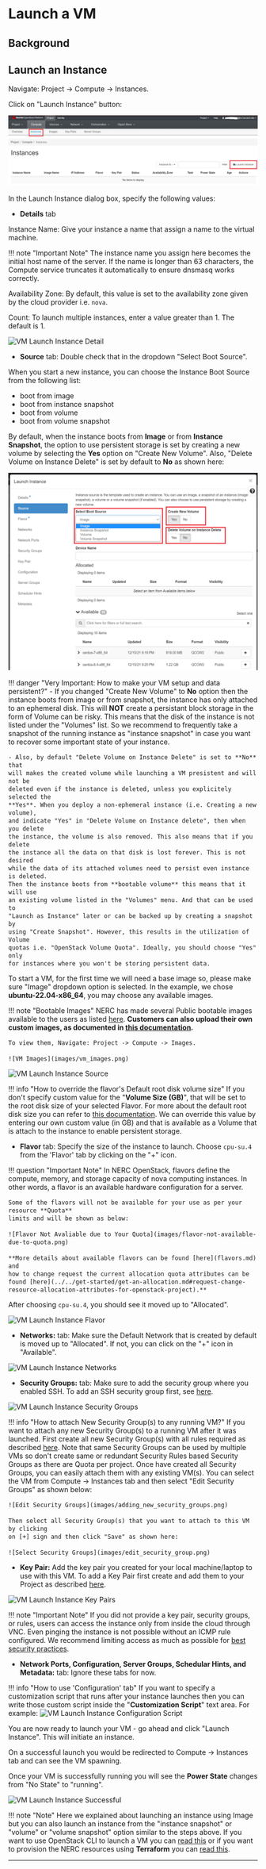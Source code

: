 # Launch a VM

## Background

## Launch an Instance

Navigate: Project -> Compute -> Instances.

Click on "Launch Instance" button:

![VM Launch Instance](images/launch_a_vm.png)

In the Launch Instance dialog box, specify the following values:

- **Details** tab

Instance Name: Give your instance a name that assign a name to the virtual machine.

!!! note "Important Note"
    The instance name you assign here becomes the initial host name of the server.
    If the name is longer than 63 characters, the Compute service truncates it
    automatically to ensure dnsmasq works correctly.

Availability Zone: By default, this value is set to the availability zone given
by the cloud provider i.e. `nova`.

Count: To launch multiple instances, enter a value greater than 1. The default
is 1.

![VM Launch Instance Detail](images/vm_launch_details.png)

- **Source** tab: Double check that in the dropdown "Select Boot Source".

When you start a new instance, you can choose the Instance Boot Source from the
following list:

- boot from image
- boot from instance snapshot
- boot from volume
- boot from volume snapshot

By default, when the instance boots from **Image** or from **Instance Snapshot**,
the option to use persistent storage is set by creating a new volume by selecting
the **Yes** option on "Create New Volume". Also, "Delete Volume on Instance Delete"
is set by default to **No** as shown here:

![Launching an Instance Boot Source](images/instance-boot-source-options.png)

!!! danger "Very Important: How to make your VM setup and data persistent?"
    - If you changed "Create New Volume" to **No** option then the instance boots
    from image or from snapshot, the instance has only attached to an ephemeral
    disk. This will **NOT** create a persistant block storage in the form of
    Volume can be risky. This means that the disk of the instance is not listed
    under the "Volumes" list. So we recommend to frequently take a snapshot of
    the running instance as "instance snapshot" in case you want to recover some
    important state of your instance.

    - Also, by default "Delete Volume on Instance Delete" is set to **No** that
    will makes the created volume while launching a VM presistent and will not be
    deleted even if the instance is deleted, unless you explicitely selected the
    **Yes**. When you deploy a non-ephemeral instance (i.e. Creating a new volume),
    and indicate "Yes" in "Delete Volume on Instance delete", then when you delete
    the instance, the volume is also removed. This also means that if you delete
    the instance all the data on that disk is lost forever. This is not desired
    while the data of its attached volumes need to persist even instance is deleted.
    Then the instance boots from **bootable volume** this means that it will use
    an existing volume listed in the "Volumes" menu. And that can be used to
    "Launch as Instance" later or can be backed up by creating a snapshot by
    using "Create Snapshot". However, this results in the utilization of Volume
    quotas i.e. "OpenStack Volume Quota". Ideally, you should choose "Yes" only
    for instances where you won't be storing persistent data.

To start a VM, for the first time we will need a base image so, please make sure
"Image" dropdown option is selected. In the example, we chose **ubuntu-22.04-x86_64**,
you may choose any available images.

!!! note "Bootable Images"
    NERC has made several Public bootable images available to the users as
    listed [here](images.md). **Customers can also upload their own custom images,
    as documented in [this documentation](../advanced-openstack-topics/setting-up-your-own-images/how-to-build-windows-image.md).**

    To view them, Navigate: Project -> Compute -> Images.

    ![VM Images](images/vm_images.png)

![VM Launch Instance Source](images/launch_source.png)

!!! info "How to override the flavor's Default root disk volume size"
    If you don't specify custom value for the "**Volume Size (GB)**", that will
    be set to the root disk size of your selected Flavor. For more about the
    default root disk size you can refer to [this documentation](flavors.md).
    We can override this value by entering our own custom value (in GB) and that
    is available as a Volume that is attach to the instance to enable persistent
    storage.

- **Flavor** tab: Specify the size of the instance to launch. Choose `cpu-su.4`
from the 'Flavor' tab by clicking on the "+" icon.

!!! question "Important Note"
    In NERC OpenStack, flavors define the compute, memory, and storage
    capacity of nova computing instances. In other words, a flavor is an
    available hardware configuration for a server.

    Some of the flavors will not be available for your use as per your resource **Quota**
    limits and will be shown as below:

    ![Flavor Not Avaliable due to Your Quota](images/flavor-not-available-due-to-quota.png)

    **More details about available flavors can be found [here](flavors.md) and
    how to change request the current allocation quota attributes can be found [here](../../get-started/get-an-allocation.md#request-change-resource-allocation-attributes-for-openstack-project).**

After choosing `cpu-su.4`, you should see it moved up to "Allocated".

![VM Launch Instance Flavor](images/launch_flavor.png)

- **Networks:** tab: Make sure the Default Network that is created by default is
moved up to "Allocated". If not, you can click on the "+" icon in "Available".

![VM Launch Instance Networks](images/launch_networks.png)

- **Security Groups:** tab: Make sure to add the security group where you
enabled SSH. To add an SSH security group first, see [here](../access-and-security/security-groups.md).

![VM Launch Instance Security Groups](images/launch_security_groups.png)

!!! info "How to attach New Security Group(s) to any running VM?"
    If you want to attach any new Security Group(s) to a running VM after it was
    launched. First create all new Security Group(s) with all rules required as
    described [here](../access-and-security/security-groups.md). Note that same
    Security Groups can be used by multiple VMs so don't create same or redundant
    Security Rules based Security Groups as there are Quota per project. Once have
    created all Security Groups, you can easily attach them with any existing
    VM(s). You can select the VM from Compute -> Instances tab and then select
    "Edit Security Groups" as shown below:

    ![Edit Security Groups](images/adding_new_security_groups.png)

    Then select all Security Group(s) that you want to attach to this VM by clicking
    on [+] sign and then click "Save" as shown here:

    ![Select Security Groups](images/edit_security_group.png)

- **Key Pair:** Add the key pair you created for your local machine/laptop to
use with this VM. To add a Key Pair first create and add them to your Project as
described [here](../access-and-security/create-a-key-pair.md).

![VM Launch Instance Key Pairs](images/launch_security_key_pairs.png)

!!! note "Important Note"
    If you did not provide a key pair, security groups, or rules, users can
    access the instance only from inside the cloud through VNC. Even pinging the
    instance is not possible without an ICMP rule configured. We recommend limiting
    access as much as possible for [best security practices](../../get-started/best-practices/best-practices.md).

- **Network Ports, Configuration, Server Groups, Schedular Hints, and
Metadata:** tab: Ignore these tabs for now.

!!! info "How to use 'Configuration' tab"
    If you want to specify a customization script that runs after your instance
    launches then you can write those custom script inside the
    "**Customization Script**" text area. For example:
    ![VM Launch Instance Configuration Script](images/instance_configuration.png)

You are now ready to launch your VM - go ahead and click "Launch Instance". This
will initiate an instance.

On a successful launch you would be redirected to Compute -> Instances tab and
can see the VM spawning.

Once your VM is successfully running you will see the **Power State** changes
from "No State" to "running".

![VM Launch Instance Successful](images/running_instance.png)

!!! note "Note"
    Here we explained about launching an instance using Image but you can also
    launch an instance from the "instance snapshot" or "volume" or "volume snapshot"
    option similar to the steps above. If you want to use OpenStack CLI to launch
    a VM you can [read this](../advanced-openstack-topics/openstack-cli/launch-a-VM-using-openstack-CLI.md)
    or if you want to provision the NERC resources using **Terraform** you can
    [read this](../advanced-openstack-topics/terraform/terraform-on-NERC.md).

---
